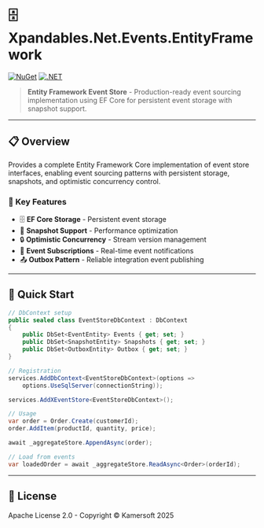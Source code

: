 ﻿# 🗄️ Xpandables.Net.Events.EntityFramework

[![NuGet](https://img.shields.io/badge/NuGet-preview-orange.svg)](https://www.nuget.org/)
[![.NET](https://img.shields.io/badge/.NET-10.0-purple.svg)](https://dotnet.microsoft.com/)

> **Entity Framework Event Store** - Production-ready event sourcing implementation using EF Core for persistent event storage with snapshot support.

---

## 📋 Overview

Provides a complete Entity Framework Core implementation of event store interfaces, enabling event sourcing patterns with persistent storage, snapshots, and optimistic concurrency control.

### 🎯 Key Features

- 🗄️ **EF Core Storage** - Persistent event storage
- 📸 **Snapshot Support** - Performance optimization
- 🔒 **Optimistic Concurrency** - Stream version management
- 🔔 **Event Subscriptions** - Real-time event notifications
- 📤 **Outbox Pattern** - Reliable integration event publishing

---

## 🚀 Quick Start

```csharp
// DbContext setup
public sealed class EventStoreDbContext : DbContext
{
    public DbSet<EventEntity> Events { get; set; }
    public DbSet<SnapshotEntity> Snapshots { get; set; }
    public DbSet<OutboxEntity> Outbox { get; set; }
}

// Registration
services.AddDbContext<EventStoreDbContext>(options =>
    options.UseSqlServer(connectionString));

services.AddXEventStore<EventStoreDbContext>();

// Usage
var order = Order.Create(customerId);
order.AddItem(productId, quantity, price);

await _aggregateStore.AppendAsync(order);

// Load from events
var loadedOrder = await _aggregateStore.ReadAsync<Order>(orderId);
```

---

## 📄 License

Apache License 2.0 - Copyright © Kamersoft 2025
